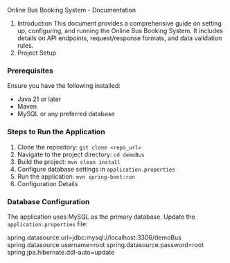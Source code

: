 Online Bus Booking System - Documentation
1. Introduction
This document provides a comprehensive guide on setting up, configuring, and running the Online Bus Booking System. It includes details on API endpoints, request/response formats, and data validation rules.
2. Project Setup
### Prerequisites
Ensure you have the following installed:
- Java 21 or later
- Maven
- MySQL or any preferred database
### Steps to Run the Application
1. Clone the repository: `git clone <repo_url>`
2. Navigate to the project directory: `cd demoBus`
3. Build the project: `mvn clean install`
4. Configure database settings in `application.properties`
5. Run the application: `mvn spring-boot:run`
3. Configuration Details
### Database Configuration
The application uses MySQL as the primary database. Update the `application.properties` file:

spring.datasource.url=jdbc:mysql://localhost:3306/demoBus
spring.datasource.username=root
spring.datasource.password=root
spring.jpa.hibernate.ddl-auto=update
